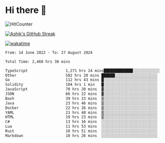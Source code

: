 # Hi there 👋

![HitCounter](https://hits.seeyoufarm.com/api/count/incr/badge.svg?url=https%3A%2F%2Fgithub.com%2Fashrhmn1212%2Fhit-counter)

<!-- ![Contribution Graph](https://github-readme-activity-graph.cyclic.app/graph?username=ashrhmn) -->


<!-- [![Top Langs](https://github-readme-stats.vercel.app/api/top-langs/?username=ashrhmn&layout=compact&theme=synthwave&langs_count=10&card_width=445)](https://github.com/anuraghazra/github-readme-stats) -->

[![Ashik's GitHub Streak](https://github-readme-streak-stats.herokuapp.com/?user=ashrhmn&theme=blood&fire=DD7F1C&background=151515&dates=9f9f9f&border=DD2727)](https://git.io/streak-stats)

<!-- ![Ashik's GitHub stats](https://github-readme-stats.vercel.app/api/?username=ashrhmn&show_icons=true&title_color=fff&icon_color=79ff97&text_color=9f9f9f&bg_color=151515) -->

[![wakatime](https://wakatime.com/badge/user/3df86613-ba63-4631-8e65-0ff18e7becad.svg)](https://wakatime.com/@3df86613-ba63-4631-8e65-0ff18e7becad)

<!--START_SECTION:waka-->

```txt
From: 14 June 2022 - To: 27 August 2024

Total Time: 2,468 hrs 38 mins

TypeScript                 1,271 hrs 24 mins█████████████░░░░░░░░░░░░   51.51 %
Other                      582 hrs 20 mins ██████░░░░░░░░░░░░░░░░░░░   23.59 %
Go                         112 hrs 43 mins █░░░░░░░░░░░░░░░░░░░░░░░░   04.57 %
Solidity                   104 hrs 1 min   █░░░░░░░░░░░░░░░░░░░░░░░░   04.21 %
JavaScript                 70 hrs 20 mins  ▓░░░░░░░░░░░░░░░░░░░░░░░░   02.85 %
JSON                       66 hrs 22 mins  ▓░░░░░░░░░░░░░░░░░░░░░░░░   02.69 %
Bash                       39 hrs 23 mins  ▒░░░░░░░░░░░░░░░░░░░░░░░░   01.60 %
Java                       23 hrs 46 mins  ▒░░░░░░░░░░░░░░░░░░░░░░░░   00.96 %
Docker                     22 hrs 26 mins  ▒░░░░░░░░░░░░░░░░░░░░░░░░   00.91 %
YAML                       21 hrs 48 mins  ▒░░░░░░░░░░░░░░░░░░░░░░░░   00.88 %
HTML                       19 hrs 23 mins  ▒░░░░░░░░░░░░░░░░░░░░░░░░   00.79 %
C#                         13 hrs 16 mins  ░░░░░░░░░░░░░░░░░░░░░░░░░   00.54 %
Lua                        11 hrs 53 mins  ░░░░░░░░░░░░░░░░░░░░░░░░░   00.48 %
Rust                       10 hrs 51 mins  ░░░░░░░░░░░░░░░░░░░░░░░░░   00.44 %
Markdown                   10 hrs 26 mins  ░░░░░░░░░░░░░░░░░░░░░░░░░   00.42 %
```

<!--END_SECTION:waka-->


<!--### Most Used Languages
<img src="https://wakatime.com/share/@ashrhmn/24ecb986-5bf8-4607-af7f-0aab08908d8c.png" />

### Favourite Tools
<img src="https://wakatime.com/share/@ashrhmn/f4e08015-f3bc-460a-9228-95a3ba11c604.png" />-->
